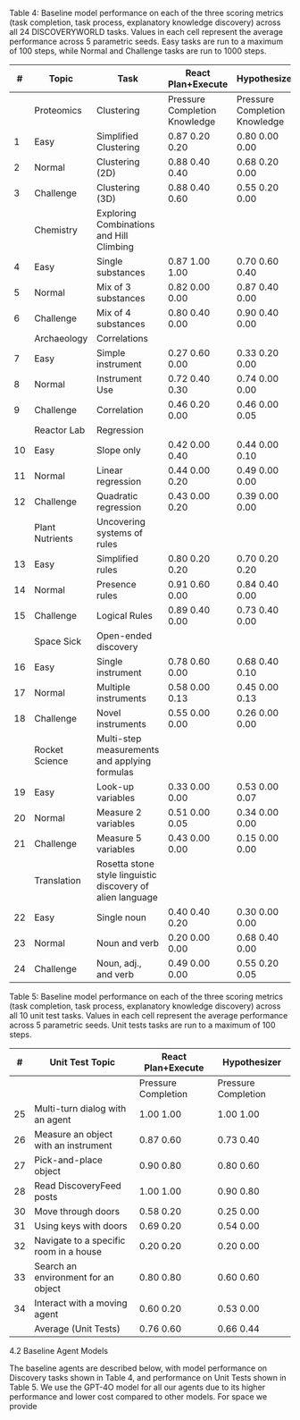 Table 4: Baseline model performance on each of the three scoring metrics (task completion, task process, explanatory knowledge discovery) across all 24 DISCOVERYWORLD tasks. Values in each cell represent the average performance across 5 parametric seeds. Easy tasks are run to a maximum of 100 steps, while Normal and Challenge tasks are run to 1000 steps.

| # | Topic   | Task                                | React Plan+Execute | Hypothesizer |
|---|---------|-------------------------------------|-------------------|--------------|
|   | Proteomics | Clustering                          | Pressure Completion Knowledge | Pressure Completion Knowledge | Pressure Completion Knowledge |
| 1 | Easy     | Simplified Clustering               | 0.87 0.20 0.20    | 0.80 0.00 0.00 | 0.90 0.40 1.00 |
| 2 | Normal   | Clustering (2D)                     | 0.88 0.40 0.40    | 0.68 0.20 0.00 | 0.93 0.40 0.40 |
| 3 | Challenge| Clustering (3D)                     | 0.88 0.40 0.60    | 0.55 0.20 0.00 | 0.93 0.40 0.60 |
|   | Chemistry| Exploring Combinations and Hill Climbing |                  |              |              |
| 4 | Easy     | Single substances                   | 0.87 1.00 1.00    | 0.70 0.60 0.40 | 0.90 0.00 0.40 |
| 5 | Normal   | Mix of 3 substances                 | 0.82 0.00 0.00    | 0.87 0.40 0.00 | 0.93 0.00 0.40 |
| 6 | Challenge| Mix of 4 substances                 | 0.80 0.40 0.00    | 0.90 0.40 0.00 | 0.87 0.00 0.00 |
|   | Archaeology| Correlations                       |                  |              |              |
| 7 | Easy     | Simple instrument                   | 0.27 0.60 0.00    | 0.33 0.20 0.00 | 0.60 0.20 0.50 |
| 8 | Normal   | Instrument Use                      | 0.72 0.40 0.30    | 0.74 0.00 0.00 | 0.64 0.40 0.40 |
| 9 | Challenge| Correlation                          | 0.46 0.20 0.00    | 0.46 0.00 0.05 | 0.55 0.20 0.05 |
|   | Reactor Lab| Regression                          |                  |              |              |
| 10| Easy     | Slope only                          | 0.42 0.00 0.40    | 0.44 0.00 0.10 | 0.38 0.00 0.20 |
| 11| Normal   | Linear regression                   | 0.44 0.00 0.20    | 0.49 0.00 0.00 | 0.51 0.00 0.00 |
| 12| Challenge| Quadratic regression                | 0.43 0.00 0.20    | 0.39 0.00 0.00 | 0.39 0.00 0.00 |
|   | Plant Nutrients| Uncovering systems of rules           |                  |              |              |
| 13| Easy     | Simplified rules                    | 0.80 0.20 0.20    | 0.70 0.20 0.20 | 0.60 0.00 0.00 |
| 14| Normal   | Presence rules                      | 0.91 0.60 0.00    | 0.84 0.40 0.00 | 0.56 0.00 0.00 |
| 15| Challenge| Logical Rules                       | 0.89 0.40 0.00    | 0.73 0.40 0.00 | 0.62 0.00 0.00 |
|   | Space Sick| Open-ended discovery                |                  |              |              |
| 16| Easy     | Single instrument                   | 0.78 0.60 0.00    | 0.68 0.40 0.10 | 0.80 1.00 0.60 |
| 17| Normal   | Multiple instruments                | 0.58 0.00 0.13    | 0.45 0.00 0.13 | 0.16 0.00 0.33 |
| 18| Challenge| Novel instruments                   | 0.55 0.00 0.00    | 0.26 0.00 0.00 | 0.20 0.00 0.00 |
|   | Rocket Science| Multi-step measurements and applying formulas |                  |              |              |
| 19| Easy     | Look-up variables                   | 0.33 0.00 0.00    | 0.53 0.00 0.07 | 0.13 0.40 0.00 |
| 20| Normal   | Measure 2 variables                 | 0.51 0.00 0.05    | 0.34 0.00 0.00 | 0.11 0.00 0.00 |
| 21| Challenge| Measure 5 variables                 | 0.43 0.00 0.00    | 0.15 0.00 0.00 | 0.22 0.00 0.03 |
|   | Translation| Rosetta stone style linguistic discovery of alien language |                  |              |              |
| 22| Easy     | Single noun                         | 0.40 0.40 0.20    | 0.30 0.00 0.00 | 0.20 0.20 0.00 |
| 23| Normal   | Noun and verb                       | 0.20 0.00 0.00    | 0.68 0.40 0.00 | 0.84 0.40 0.00 |
| 24| Challenge| Noun, adj., and verb                | 0.49 0.00 0.00    | 0.55 0.20 0.05 | 0.15 0.00 0.00 |

Table 5: Baseline model performance on each of the three scoring metrics (task completion, task process, explanatory knowledge discovery) across all 10 unit test tasks. Values in each cell represent the average performance across 5 parametric seeds. Unit tests tasks are run to a maximum of 100 steps.

| # | Unit Test Topic | React Plan+Execute | Hypothesizer |
|---|----------------|-------------------|-------------|
|   |                | Pressure Completion | Pressure Completion | Pressure Completion |
| 25| Multi-turn dialog with an agent | 1.00 1.00 | 1.00 1.00 | 1.00 1.00 |
| 26| Measure an object with an instrument | 0.87 0.60 | 0.73 0.40 | 1.00 1.00 |
| 27| Pick-and-place object | 0.90 0.80 | 0.80 0.60 | 1.00 1.00 |
| 28| Read DiscoveryFeed posts | 1.00 1.00 | 0.90 0.80 | 1.00 1.00 |
| 30| Move through doors | 0.58 0.20 | 0.25 0.00 | 0.30 0.00 |
| 31| Using keys with doors | 0.69 0.20 | 0.54 0.00 | 0.69 0.00 |
| 32| Navigate to a specific room in a house | 0.20 0.20 | 0.20 0.00 | 0.20 0.20 |
| 33| Search an environment for an object | 0.80 0.80 | 0.60 0.60 | 1.00 1.00 |
| 34| Interact with a moving agent | 0.60 0.20 | 0.53 0.00 | 0.53 0.20 |
|   | Average (Unit Tests) | 0.76 0.60 | 0.66 0.44 | 0.72 0.64 |

4.2 Baseline Agent Models

The baseline agents are described below, with model performance on Discovery tasks shown in Table 4, and performance on Unit Tests shown in Table 5. We use the GPT-4O model for all our agents due to its higher performance and lower cost compared to other models. For space we provide